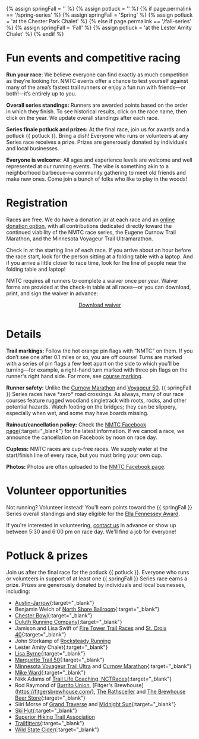 {% assign springFall = '' %}
{% assign potluck = '' %}
{% if page.permalink == '/spring-series' %}
  {% assign springFall = 'Spring' %}
  {% assign potluck = 'at the Chester Park Chalet' %}
{% else if page.permalink == '/fall-series' %}
  {% assign springFall = 'Fall' %}
  {% assign potluck = 'at the Lester Amity Chalet' %}
{% endif %}

# Fun events and competitive racing

**Run your race**: We believe everyone can find exactly as much competition as they’re looking for. NMTC events offer a chance to test yourself against many of the area’s fastest trail runners or enjoy a fun run with friends—or both!—it’s entirely up to you.

**Overall series standings:** Runners are awarded points based on the order in which they finish. To see historical results, click on the race name, then click on the year. We update overall standings after each race.

**Series finale potluck and prizes:** At the final race, join us for awards and a potluck {{ potluck }}. Bring a dish! Everyone who runs or volunteers at any Series race receives a prize. Prizes are generously donated by individuals and local businesses.

**Everyone is welcome:** All ages and experience levels are welcome and well represented at our running events. The vibe is something akin to a neighborhood barbecue—a community gathering to meet old friends and make new ones. Come join a bunch of folks who like to play in the woods!

# Registration

Races are free. We do have a donation jar at each race and an [online donation option](/donate), with all contributions dedicated directly toward the continued viability of the NMTC race series, the Eugene Curnow Trail Marathon, and the Minnesota Voyageur Trail Ultramarathon.

Check in at the starting line of each race. If you arrive about an hour before the race start, look for the person sitting at a folding table with a laptop. And if you arrive a little closer to race time, look for the line of people near the folding table and laptop!  

NMTC requires all runners to complete a waiver once per year. Waiver forms are provided at the check-in table at all races—or you can download, print, and sign the waiver in advance:

<div class="container" style="display:flex;padding-bottom:1em;">
  <a href="https://drive.google.com/file/d/1Oi7ZZGoC_LKUgtKJ8Bj_u7ClPld5iRRD/view" style="margin: 0 auto;" target="blank">
    <div class="button">Download waiver</div>
  </a>
</div>

# Details

**Trail markings:** Follow the hot orange pin flags with “NMTC” on them. If you don’t see one after 0.1 miles or so, you are off course! Turns are marked with a series of pin flags a few feet apart on the side to which you’ll be turning—for example, a right-hand turn marked with three pin flags on the runner's right hand side. For more, see [course marking](/course-marking).

**Runner safety:** Unlike the [Curnow Marathon](/curnow) and [Voyageur 50](/voyageur), {{ springFall }} Series races have \*zero\* road crossings. As always, many of our race courses feature rugged woodland singletrack with roots, rocks, and other potential hazards. Watch footing on the bridges; they can be slippery, especially when wet, and some may have boards missing.

**Rainout/cancellation policy:** Check the [NMTC Facebook page](https://www.facebook.com/runnmtc/){:target="_blank"} for the latest information. If we cancel a race, we announce the cancellation on Facebook by noon on race day. 

**Cupless:** NMTC races are cup-free races. We supply water at the start/finish line of every race, but you must bring your own cup.

**Photos:** Photos are often uploaded to the [NMTC Facebook page](https://www.facebook.com/runnmtc).

# Volunteer opportunities

Not running? Volunteer instead! You'll earn points toward the {{ springFall }} Series overall standings and stay eligible for the [Ella Fennessey Award](/fennessey-award).

If you're interested in volunteering, [contact us](/contact) in advance or show up between 5:30 and 6:00 pm on race day. We'll find a job for everyone!

# Potluck & prizes

Join us after the final race for the potluck {{ potluck }}. Everyone who runs or volunteers in support of at least one {{ springFall }} Series race earns a prize. Prizes are generously donated by individuals and local businesses, including:
* [Austin-Jarrow](https://www.austin-jarrow.com/){:target="_blank"}
* Benjamin Welch of [North Shore Ballroom](https://northshoreballroom.dance/){:target="_blank"}
* [Chester Bowl](https://www.chesterbowl.org/){:target="_blank"}
* [Duluth Running Company](https://duluthrunning.com/){:target="_blank"}
* Jamison and Lisa Swift of [Fire Tower Trail Races](https://firetowertrailraces.com/) and [St. Croix 40](https://stcroixwinterultra.com/about-us/){:target="_blank"}
* John Storkamp of [Rocksteady Running](https://www.rocksteadyrunning.com/)
* Lester Amity Chalet[](){:target="_blank"}
* [Lisa Byrne](https://www.theduluthrundown.com/tag/lisa-byrne/){:target="_blank"}
* [Marquette Trail 50](https://www.marquettetrail50.com/){:target="_blank"}
* [Minnesota Voyageur Trail Ultra](/voyageur) and [Curnow Marathon](/curnow){:target="_blank"}
* [Mike Ward](https://mikeward.cool/){:target="_blank"}
* Nikk Adams of [Trail Life Coaching, NCTRaces](https://www.traillifellc.com/about){:target="_blank"}
* Rod Raymond of [Burrito Union](https://burritounion.com/), [Fitger's Brewhouse](https://fitgersbrewhouse.com/}, [The Rathsceller](https://rathskellerduluth.com/) and [The Brewhouse Beer Store](https://store.fitgersbrewhouse.com/?srsltid=AfmBOoqsodbv40-JaJW3k9efhD7-MVh4LFWREuU7kg7jWrc36z7gNBGB){:target="_blank"}
* Siiri Morse of [Grand Traverse](https://grandtraverseduluth.com/) and [Midnight Sun](https://www.mnspas.com/){:target="_blank"}
* [Ski Hut](https://www.skihut.com/){:target="_blank"}
* [Superior Hiking Trail Association](https://superiorhiking.org/)
* [Trailfitters](https://trailfitters.com/){:target="_blank"}
* [Wild State Cider](https://wildstatecider.com/){:target="_blank"}
